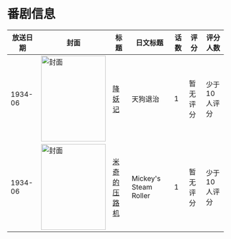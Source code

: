 # 番剧信息

|放送日期|封面|标题|日文标题|话数|评分|评分人数|
|---|---|---|---|---|---|---|
|1934-06|<img src="//lain.bgm.tv/pic/cover/c/0c/4b/198595_7YwHY.jpg" alt="封面" style="width:150px;height:200px;object-fit:cover;">|[降妖记](https://bangumi.tv/subject/198595)|天狗退治|1|暂无评分|少于10人评分|
|1934-06|<img src="//lain.bgm.tv/pic/cover/c/bc/2c/133775_I3j3o.jpg" alt="封面" style="width:150px;height:200px;object-fit:cover;">|[米奇的压路机](https://bangumi.tv/subject/133775)|Mickey's Steam Roller|1|暂无评分|少于10人评分|
